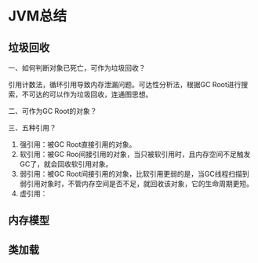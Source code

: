 # JVM总结

## 垃圾回收

一、如何判断对象已死亡，可作为垃圾回收？

引用计数法，循环引用导致内存泄漏问题。可达性分析法，根据GC Root进行搜索，不可达的可以作为垃圾回收，连通图思想。

二、可作为GC Root的对象？



三、五种引用？

1. 强引用：被GC Root直接引用的对象。
2. 软引用：被GC Roo间接引用的对象，当只被软引用时，且内存空间不足触发GC了，就会回收软引用对象。
3. 弱引用：被GC Root间接引用的对象，比软引用更弱的是，当GC线程扫描到弱引用对象时，不管内存空间是否不足，就回收该对象，它的生命周期更短。
4. 虚引用：

## 内存模型



## 类加载



